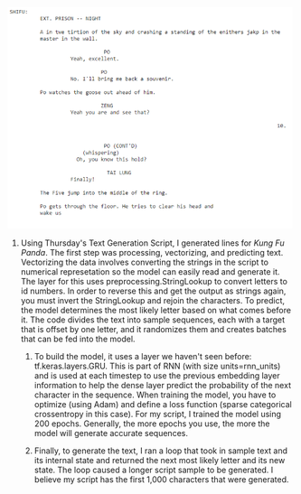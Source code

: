 ![Kung Fu Panda Generated Script](Images/Kung_fu_script.png)

1. Using Thursday's Text Generation Script, I generated lines for *Kung Fu Panda*.
The first step was processing, vectorizing, and predicting text. Vectorizing the data involves
   converting the strings in the script to numerical represetation so the model can easily read and generate
   it. The layer for this uses preprocessing.StringLookup to convert letters to id numbers. In order to reverse 
   this and get the output as strings again, you must invert the StringLookup and rejoin the characters. To
   predict, the model determines the most likely letter based on what comes before it.
   The code divides the text into sample sequences, each with a target that is offset by one letter, and it randomizes
   them and creates batches that can be fed into the model.
   1. To build the model, it uses a layer we haven't seen before: tf.keras.layers.GRU. This is
    part of RNN (with size units=rnn_units) and is used at each timestep to use the previous
      embedding layer information to help the dense layer predict the probability of the next character
      in the sequence. When training the model, you have to optimize (using Adam) and define a loss function (sparse categorical crossentropy in this case).
      For my script, I trained the model using 200 epochs. Generally, the more epochs you use, the 
      more the model will generate accurate sequences.
      
    2. Finally, to generate the text, I ran a loop that took in sample text and its internal state and returned the next most likely
    letter and its new state. The loop caused a longer script sample to be generated. I believe my script has the first 1,000 characters
       that were generated.
   